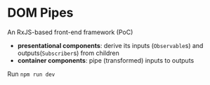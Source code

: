 # DOM Pipes
An RxJS-based front-end framework (PoC)
  - **presentational components**: derive its inputs (`Observable`s) and outputs(`Subscriber`s) from children
  - **container components**: pipe (transformed) inputs to outputs

Run `npm run dev`
